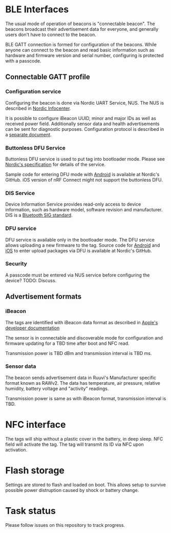 # BLE Interfaces
The usual mode of operation of beacons is "connectable beacon". The beacons broadcast their advertisement data for everyone,
and generally users don't have to connect to the beacon. 

BLE GATT connection is formed for configuration of the beacons. While anyone can connect to the beacon and read basic information
such as hardware and firmware version and serial number, configuring is protected with a passcode.

## Connectable GATT profile
### Configuration service
Configuring the beacon is done via Nordic UART Service, NUS.
The NUS is described in [Nordic Infocenter](http://infocenter.nordicsemi.com/topic/com.nordic.infocenter.sdk5.v12.3.0/structble__nus__c__s.html?resultof=%22%6e%75%73%22%20%22%6e%75%22%20). 

It is possible to configure iBeacon UUID, minor and major IDs as well as received power field. 
Additionally sensor data and health advertisements can be sent for diagnostic purposes. 
Configuration protocol is described in a [separate document](./ibeacon_configuration.pdf).

### Buttonless DFU Service
Buttonless DFU service is used to put tag into bootloader mode. Please see [Nordic's specification](https://infocenter.nordicsemi.com/topic/com.nordic.infocenter.sdk5.v14.2.0/group__ble__dfu.html?cp=4_0_0_6_3_8) for details of the service. 

Sample code for entering DFU mode with [Android](https://github.com/NordicSemiconductor/Android-nRF-Connect) is available at Nordic's GitHub.
iOS version of nRF Connect might not support the buttonless DFU. 

### DIS Service
Device Information Service provides read-only access to
device information, such as hardware model, software revision and manufacturer. DIS is a [Bluetooth SIG standard](https://www.bluetooth.com/specifications/gatt/viewer?attributeXmlFile=org.bluetooth.service.device_information.xml).

### DFU service
DFU service is available only in the bootloader mode. The DFU service allows uploading a new firmware to the tag.
Source code for [Android](https://github.com/NordicSemiconductor/Android-DFU-Library) and [iOS](https://github.com/NordicSemiconductor/IOS-Pods-DFU-Library) to enter upload packages via DFU is available at Nordic's GitHub.

### Security
A passcode must be entered via NUS service before configuring the device? TODO: Discuss.

## Advertisement formats
### iBeacon
The tags are identified with iBeacon data format as described in [Apple's developer documentation](https://developer.apple.com/ibeacon/Getting-Started-with-iBeacon.pdf)

The sensor is in connectable and discoverable mode for configuration and firmware updating for a TBD time after boot and
NFC read.

Transmission power is TBD dBm and transmission interval is TBD ms. 

### Sensor data
The beacon sends advertisement data in Ruuvi's Manufacturer specific format known as RAWv2. The data has temperature,
air pressure, relative humidity, battery voltage and "activity" readings. 

Transmission power is same as with iBeacon format, transmission interval is TBD.

# NFC interface
The tags will ship without a plastic cover in the battery, in deep sleep. NFC field will activate the tag. 
The tag will transmit its ID via NFC upon activation.

# Flash storage
Settings are stored to flash and loaded on boot. This allows setup to survive possible power distruption caused by shock or
battery change. 

# Task status
Please follow issues on this repository to track progress.
